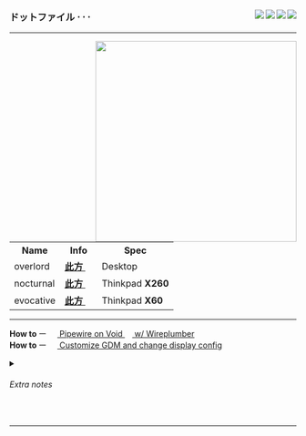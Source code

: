 <div>

<img src="https://img.shields.io/badge/dots-%23EA4AAA.svg?style=for-the-badge&logo=github&logoColor=white" align="right">
<img src="https://img.shields.io/badge/I3--GAPS-%236929C4.svg?style=for-the-badge&logo=gnometerminal&logoColor=white" align="right">
<img src="https://img.shields.io/badge/GNOME-%232284F2.svg?style=for-the-badge&logo=gnome&logoColor=white" align="right">
<img src="https://img.shields.io/badge/Linux-FCC624?style=for-the-badge&logo=linux&logoColor=black" align="right">

<h3>ドットファイル ⋅ ⋅ ⋅</h3>
</div>

** **

<img src="https://c.tenor.com/6amuFPmzdmIAAAAd/lycoris-recoil-takina.gif" align="right" height="353">
 <table>
  <tr>
    <th>Name</th>
    <th>Info</th>
    <th>Spec</th>
  </tr>
  <tr>
    <td>overlord</td>
    <td>
      <a href="https://github.com/czarhex/dotfiles/blob/main/assets/OVERLORD.md#shell"><b>此方 </b><img src="https://voidlinux.org/assets/img/void_bg.png" width="13"></a> 
    </td>
    <td>
      Desktop
    </td>
  </tr>
  <tr>
    <td>nocturnal</td>
    <td>
      <a href="https://github.com/czarhex/dotfiles/blob/main/assets/NOCTURNAL.md#shell"><b>此方 </b><img src="https://voidlinux.org/assets/img/void_bg.png" width="13"></a> 
    </td>
    <td>
      Thinkpad <b>X260</b>
    </td>
  </tr>
  <tr>
    <td>evocative</td>
    <td>
      <a href="https://www.youtube.com/watch?v=KrwdRMWnt14&t=12s"><b>此方 </b><img src="https://voidlinux.org/assets/img/void_bg.png" width="13"></a> 
    </td>
    <td>
      Thinkpad <b>X60</b>
    </td>
  </tr>
</table> 

** **
<!-- <img src="https://raw.githubusercontent.com/cat-milk/Anime-Girls-Holding-Programming-Books/master/Other/Chihiro_Komiya_Reading_Linux_Kernel_Book.png" align="right" width="267"> -->
  <b>How to </b>ー 
  <a href=https://github.com/czarhex/dotfiles/blob/main/assets/PIPEVOID.md>
    <img src="https://fedoraloveskde.org/pipewire_logo.svg" width="15"> Pipewire on Void <img src="https://voidlinux.org/assets/img/void_bg.png" width="13"> w/ Wireplumber
  </a>
  <br>
  <b>How to </b>ー 
  <a href=https://github.com/czarhex/dotfiles/blob/main/assets/GDMCUSTOM.md>
    <img src="https://www.nicepng.com/png/full/368-3682089_ubuntu-gnome-logo-png.png" width="15"> Customize GDM and change display config
  </a>
  <br>
    <details>
  <summary><h6>Extra notes</h6></summary>
  <b>ACPI errors?</b> change "loglevel=4" in <code>/etc/default/grub</code> to "loglevel=0" <br>
  and <code>sudo update-grub</code> 
  <br></br>
  <b>Bad TTY and GRUB resolution?</b> Add these in there:
  <pre><code>
  GRUB_GFXMODE=1920x1080x32
  GRUB_GFXPAYLOAD_LINUX=1920x1080x32
  </code></pre>
  <b>NVIDIA?</b> <code>nvidia-drm.modeset=1</code>
  <br></br>
  <b>CJK and Emoji fonts:</b> noto-fonts-cjk, noto-fonts-emoji
</details>
<br>

** **
